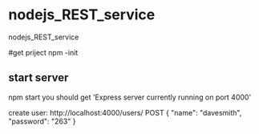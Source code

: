 # nodejs_REST_service
nodejs_REST_service

#get priject
npm -init

## start server
npm start
 you should get 'Express server currently running on port 4000'


create user:
http://localhost:4000/users/
POST
{
	"name": "davesmith",
	"password": "263"
}




